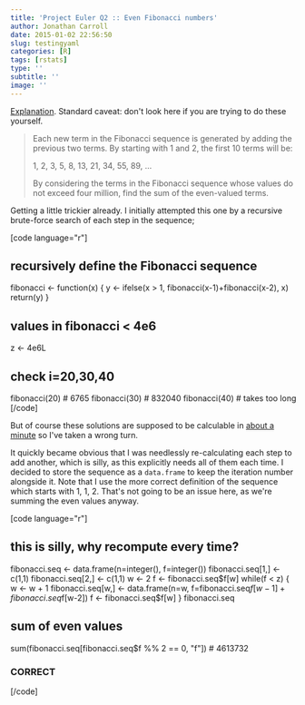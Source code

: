 ```yaml
---
title: 'Project Euler Q2 :: Even Fibonacci numbers'
author: Jonathan Carroll
date: 2015-01-02 22:56:50
slug: testingyaml
categories: [R]
tags: [rstats]
type: ''
subtitle: ''
image: ''
---
```

<a title="Project Euler" href="http://jcarroll.com.au/2015/01/code/project-euler/" target="_blank">Explanation</a>. Standard caveat: don't look here if you are trying to do these yourself.
<blockquote>Each new term in the Fibonacci sequence is generated by adding the previous two terms. By starting with 1 and 2, the first 10 terms will be:

1, 2, 3, 5, 8, 13, 21, 34, 55, 89, ...

By considering the terms in the Fibonacci sequence whose values do not exceed four million, find the sum of the even-valued terms.</blockquote>
Getting a little trickier already. I initially attempted this one by a recursive brute-force search of each step in the sequence;

[code language="r"]
## recursively define the Fibonacci sequence
fibonacci &lt;- function(x) {
   y &lt;- ifelse(x &gt; 1, fibonacci(x-1)+fibonacci(x-2), x)
   return(y)
}

## values in fibonacci &lt; 4e6
z &lt;- 4e6L
## check i=20,30,40
fibonacci(20) # 6765
fibonacci(30) # 832040
fibonacci(40) # takes too long
[/code]

But of course these solutions are supposed to be calculable in <a title="Project Euler : About" href="https://projecteuler.net/about" target="_blank">about a minute</a> so I've taken a wrong turn.

It quickly became obvious that I was needlessly re-calculating each step to add another, which is silly, as this explicitly needs all of them each time. I decided to store the sequence as a <code>data.frame</code> to keep the iteration number alongside it. Note that I use the more correct definition of the sequence which starts with 1, 1, 2. That's not going to be an issue here, as we're summing the even values anyway.

[code language="r"]
## this is silly, why recompute every time?
fibonacci.seq &lt;- data.frame(n=integer(), f=integer())
fibonacci.seq[1,] &lt;- c(1,1)
fibonacci.seq[2,] &lt;- c(1,1)
w &lt;- 2
f &lt;- fibonacci.seq$f[w]
while(f &lt; z) {
 w &lt;- w + 1
 fibonacci.seq[w,] &lt;- data.frame(n=w, f=fibonacci.seq$f[w-1]+fibonacci.seq$f[w-2])
 f &lt;- fibonacci.seq$f[w]
}
fibonacci.seq

## sum of even values
sum(fibonacci.seq[fibonacci.seq$f %% 2 == 0, &quot;f&quot;]) # 4613732

### CORRECT
[/code]